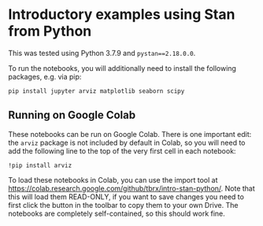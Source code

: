 # Introductory examples using Stan from Python

This was tested using Python 3.7.9 and `pystan==2.18.0.0`.

To run the notebooks, you will additionally need to install the following packages, e.g. via pip:

```
pip install jupyter arviz matplotlib seaborn scipy
```

## Running on Google Colab

These notebooks can be run on Google Colab. There is one important edit: the `arviz` package is not included by default in Colab, so you will need to add the following line to the top of the very first cell in each notebook:

```
!pip install arviz
```

To load these notebooks in Colab, you can use the import tool at https://colab.research.google.com/github/tbrx/intro-stan-python/. Note that this will load them READ-ONLY, if you want to save changes you need to first click the button in the toolbar to copy them to your own Drive. The notebooks are completely self-contained, so this should work fine.
